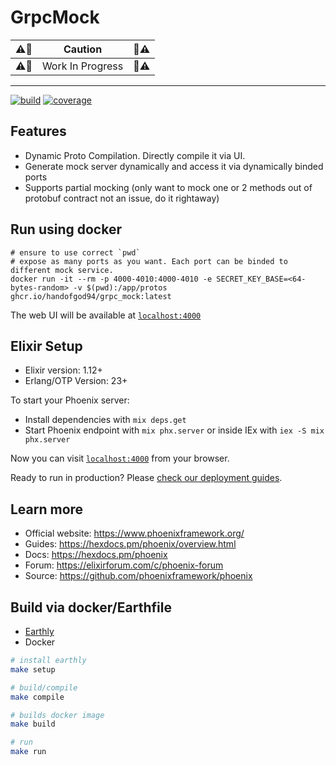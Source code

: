 # GrpcMock

|:warning::construction:|Caution|:construction::warning:|
|---|---|---|
|:warning::construction:|Work In Progress|:construction::warning:|

---

[![build](https://github.com/HandOfGod94/grpc_mock/actions/workflows/build.yml/badge.svg)](https://github.com/HandOfGod94/grpc_mock/actions/workflows/build.yml)
[![coverage](https://coveralls.io/repos/github/HandOfGod94/grpc_mock/badge.svg?branch=main)](https://coveralls.io/github/HandOfGod94/grpc_mock?branch=main)

## Features
- Dynamic Proto Compilation. Directly compile it via UI.
- Generate mock server dynamically and access it via dynamically binded ports
- Supports partial mocking (only want to mock one or 2 methods out of protobuf contract not an issue, do it rightaway)

## Run using docker
```
# ensure to use correct `pwd`
# expose as many ports as you want. Each port can be binded to different mock service.
docker run -it --rm -p 4000-4010:4000-4010 -e SECRET_KEY_BASE=<64-bytes-random> -v $(pwd):/app/protos ghcr.io/handofgod94/grpc_mock:latest
```

The web UI will be available at [`localhost:4000`](http://localhost:4000)

## Elixir Setup

* Elixir version: 1.12+
* Erlang/OTP Version: 23+

To start your Phoenix server:

  * Install dependencies with `mix deps.get`
  * Start Phoenix endpoint with `mix phx.server` or inside IEx with `iex -S mix phx.server`

Now you can visit [`localhost:4000`](http://localhost:4000) from your browser.

Ready to run in production? Please [check our deployment guides](https://hexdocs.pm/phoenix/deployment.html).

## Learn more

  * Official website: https://www.phoenixframework.org/
  * Guides: https://hexdocs.pm/phoenix/overview.html
  * Docs: https://hexdocs.pm/phoenix
  * Forum: https://elixirforum.com/c/phoenix-forum
  * Source: https://github.com/phoenixframework/phoenix

## Build via docker/Earthfile
* [Earthly](https://earthly.dev/)
* Docker

```sh
# install earthly
make setup

# build/compile
make compile

# builds docker image
make build

# run
make run
```
